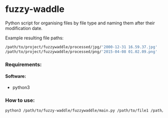 # fuzzy-waddle
Python script for organising files by file type and naming them after their modification date.

Example resulting file paths:
```bash
/path/to/project/fuzzywaddle/processed/jpg/'2000-12-31 16.59.37.jpg'
/path/to/project/fuzzywaddle/processed/png/'2015-04-08 01.02.09.png'
```

### Requirements:
#### Software:
 - python3

### How to use:
```bash
python3 /path/to/fuzzy-waddle/fuzzywaddle/main.py /path/to/file1 /path/to/file2 /path/to/file3
```